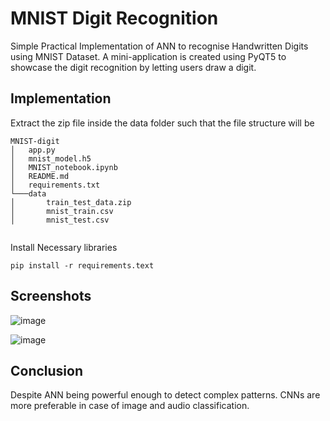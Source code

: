
# MNIST Digit Recognition

Simple Practical Implementation of ANN to recognise Handwritten Digits using MNIST Dataset. A mini-application is created using PyQT5 to showcase the digit recognition by letting users draw a digit.


## Implementation

Extract the zip file inside the data folder such that the file structure will be

```
MNIST-digit
│   app.py
│   mnist_model.h5
│   MNIST_notebook.ipynb
│   README.md
│   requirements.txt
└───data
│       train_test_data.zip
│       mnist_train.csv
│       mnist_test.csv
     
```
Install Necessary libraries
```
pip install -r requirements.text
```
    
## Screenshots

![image](https://user-images.githubusercontent.com/70194206/175437907-37ac5707-07b9-4514-9970-dbb1a75f85e0.png)

![image](https://user-images.githubusercontent.com/70194206/175437868-297df080-6db3-4afe-9299-b401a9dce5c7.png)


## Conclusion

Despite ANN being powerful enough to detect complex patterns. CNNs are more preferable in case of image and audio classification.
